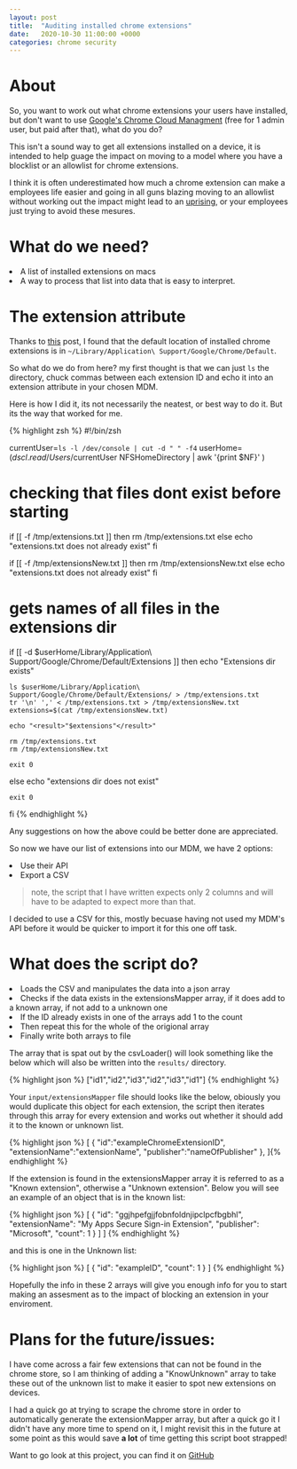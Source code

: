 ```yaml
---
layout: post
title:  "Auditing installed chrome extensions"
date:   2020-10-30 11:00:00 +0000
categories: chrome security
---
```

# About
So, you want to work out what chrome extensions your users have installed, but don't want to use <a target="_blank" href="https://support.google.com/chrome/a/answer/9116814?hl=en">Google's Chrome Cloud Managment</a> (free for 1 admin user, but paid after that), what do you do?

This isn't a sound way to get all extensions installed on a device, it is intended to help guage the impact on moving to a model where you have a blocklist or an allowlist for chrome extensions.

I think it is often underestimated how much a chrome extension can make a employees life easier and going in all guns blazing moving to an allowlist without working out the impact might lead to an <a target="_blank" href="https://youtu.be/w8KQmps-Sog?t=162">uprising</a>, or your employees just trying to avoid these mesures.

# What do we need?

<li> A list of installed extensions on macs</li>
<li> A way to process that list into data that is easy to interpret.</li>


# The extension attribute

Thanks to <a target="_blank" href="https://stackoverflow.com/questions/17377337/where-to-find-extensions-installed-folder-for-google-chrome-on-mac">this</a> post, I found that the default location of installed chrome extensions is in `~/Library/Application\ Support/Google/Chrome/Default`.

So what do we do from here? my first thought is that we can just `ls` the directory, chuck commas between each extension ID and echo it into an extension attribute in your chosen MDM.

Here is how I did it, its not necessarily the neatest, or best way to do it. But its the way that worked for me.

{% highlight zsh %}
#!/bin/zsh

currentUser=`ls -l /dev/console | cut -d " " -f4`
userHome=$( dscl . read /Users/$currentUser NFSHomeDirectory | awk '{print $NF}' )


# checking that files dont exist before starting
if [[ -f /tmp/extensions.txt ]]
then
    rm /tmp/extensions.txt
else
    echo "extensions.txt does not already exist"
fi

if [[ -f /tmp/extensionsNew.txt ]]
then
    rm /tmp/extensionsNew.txt
else
    echo "extensions.txt does not already exist"
fi


# gets names of all files in the extensions dir
if [[ -d $userHome/Library/Application\ Support/Google/Chrome/Default/Extensions ]]
then
    echo "Extensions dir exists"
    
    ls $userHome/Library/Application\ Support/Google/Chrome/Default/Extensions/ > /tmp/extensions.txt 
    tr '\n' ',' < /tmp/extensions.txt > /tmp/extensionsNew.txt
    extensions=$(cat /tmp/extensionsNew.txt)

    echo "<result>"$extensions"</result>"

    rm /tmp/extensions.txt
    rm /tmp/extensionsNew.txt

    exit 0
else
    echo "extensions dir does not exist"
    
    exit 0
fi
{% endhighlight %}

Any suggestions on how the above could be better done are appreciated.

So now we have our list of extensions into our MDM, we have 2 options:

<li> Use their API</li>
<li> Export a CSV</li>

> note, the script that I have written expects only 2 columns and will have to be adapted to expect more than that.

I decided to use a CSV for this, mostly becuase having not used my MDM's API before it would be quicker to import it for this one off task.


# What does the script do?

<li>Loads the CSV and manipulates the data into a json array</li>
<li>Checks if the data exists in the extensionsMapper array, if it does add to a known array, if not add to a unknown one</li>
<li>If the ID already exists in one of the arrays add 1 to the count</li>
<li>Then repeat this for the whole of the origional array</li>
<li>Finally write both arrays to file</li>


The array that is spat out by the csvLoader() will look something like the below which will also be written into the `results/` directory.

{% highlight json %}
["id1","id2","id3","id2","id3","id1"]
{% endhighlight %}

Your `input/extensionsMapper` file should looks like the below, obiously you would duplicate this object for each extension, the script then iterates through this array for every extension and works out whether it should add it to the known or unknown list.

{% highlight json %}
[
    {
        "id":"exampleChromeExtensionID",
        "extensionName":"extensionName",
        "publisher":"nameOfPublisher"
    },
]{% endhighlight %}

If the extension is found in the extensionsMapper array it is referred to as a "Known extension", otherwise a "Unknown extension". Below you will see an example of an object that is in the known list:

{% highlight json %}
[
    {
        "id": "ggjhpefgjjfobnfoldnjipclpcfbgbhl", 
        "extensionName": "My Apps Secure Sign-in Extension", 
        "publisher": "Microsoft", 
        "count": 1
    }
]
]
{% endhighlight %}

and this is one in the Unknown list:

{% highlight json %}
[
    {
        "id": "exampleID", 
        "count": 1
    }
]
{% endhighlight %}

Hopefully the info in these 2 arrays will give you enough info for you to start making an assesment as to the impact of blocking an extension in your enviroment.


# Plans for the future/issues:

I have come across a fair few extensions that can not be found in the chrome store, so I am thinking of adding a "KnowUnknown" array to take these out of the unknown list to make it easier to spot new extensions on devices.

I had a quick go at trying to scrape the chrome store in order to automatically generate the extensionMapper array, but after a quick go it I didn't have any more time to spend on it, I might revisit this in the future at some point as this would save **a lot** of time getting this script boot strapped!

Want to go look at this project, you can find it on <a target="_blank" href="https://github.com/ewancolyer/chrome-extension-tools">GitHub</a>